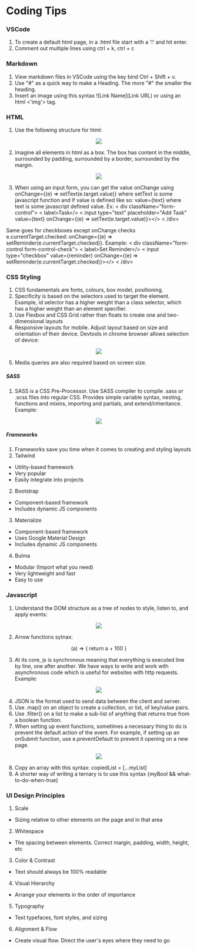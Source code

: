 # Coding Tips

### VSCode
1. To create a default html page, in a .html file start with a '!' and hit enter.
2. Comment out multiple lines using ctrl + k, ctrl + c

### Markdown
1. View markdown files in VSCode using the key bind Ctrl + Shift + v.
2. Use "#" as a quick way to make a Heading. The more "#" the smaller the heading.
3. Insert an image using this syntax ![Link Name](Link URL) or using an html <'img'> tag.

### HTML
1. Use the following structure for html:
<p align="center">
  <img src="images/html_structure.jpg" />
</p>

2. Imagine all elements in html as a box. The box has content in the middle, surrounded by padding, surrounded by a border, surrounded by the margin.
<p align="center">
  <img src="images/html_element_as_a_box.jpg" />
</p>

3. When using an input form, you can get the value onChange using onChange={(e) => setText(e.target.value)} where setText is some javascript function and if value is defined like so: value={text} where text is some javascript defined value. Ex:
< div className="form-control">
    < label>Task</>
    < input type="text" placeholder="Add Task" value={text} onChange={(e) => setText(e.target.value)}></>
< /div>

Same goes for checkboxes except onChange checks e.currentTarget.checked: onChange={(e) => setReminder(e.currentTarget.checked)}. Example:
< div className="form-control form-control-check">
    < label>Set Reminder</>
    < input type="checkbox" value={reminder} onChange={(e) => setReminder(e.currentTarget.checked)}></>
< /div>

### CSS Styling
1. CSS fundamentals are fonts, colours, box model, positioning.
2. Specificity is based on the selectors used to target the element. Example, id selector has a higher weight than a class selector, which has a higher weight than an element specifier.
3. Use Flexbox and CSS Grid rather than floats to create one and two-dimensional layouts
4. Responsive layouts for mobile. Adjust layout based on size and orientation of their device. Devtools in chrome browser allows selection of device:
<p align="center">
  <img src="images/chrome_device_selector_dev_tools.jpg" />
</p>

5. Media queries are also required based on screen size.

##### SASS
1. SASS is a CSS Pre-Processor. Use SASS compiler to compile .sass or .scss files into regular CSS. Provides simple variable syntax, nesting, functions and mixins, importing and partials, and extend/inheritance. Example:
<p align="center">
  <img src="images/sass_ex_1.jpg" />
</p>

##### Frameworks
1. Frameworks save you time when it comes to creating and styling layouts
2. Tailwind
  - Utility-based framework
  - Very popular
  - Easily integrate into projects
2. Bootstrap
  - Component-based framework
  - Includes dynamic JS components
3. Materialize
  - Component-based framework
  - Uses Google Material Design
  - Includes dynamic JS components
4. Bulma
  - Modular (Import what you need)
  - Very lightweight and fast
  - Easy to use
 

### Javascript
1. Understand the DOM structure as a tree of nodes to style, listen to, and apply events:
<p align="center">
  <img src="images/webpage_structure.jpg" />
</p>

2. Arrow functions sytnax:
<p align="center">
  (a) => { return a + 100 }
</p>

3. At its core, js is synchronous meaning that everything is executed line by line, one after another. We have ways to write and work with asynchronous code which is useful for websites with http requests. Example:
<p align="center">
  <img src="images/js_fetch_request.jpg" />
</p>

4. JSON is the format used to send data between the client and server.
5. Use .map() on an object to create a collection, or list, of key/value pairs.
6. Use .filter() on a list to make a sub-list of anything that returns true from a boolean function.
7. When setting up event functions, sometimes a necessary thing to do is prevent the default action of the event. For example, if setting up an onSubmit function, use e.preventDefault to prevent it opening on a new page.
<p align="center">
  <img src="images/preventDefault.jpg" />
</p>

8. Copy an array with this syntax: copiedList = [...myList]
9. A shorter way of writing a ternary is to use this syntax {myBool && what-to-do-when-true} 

### UI Design Principles
1. Scale
  - Sizing relative to other elements on the page and in that area
2. Whitespace
  - The spacing between elements. Correct margin, padding, width, height, etc
3. Color & Contrast
  - Text should always be 100% readable
4. Visual Hierarchy
  - Arrange your elements in the order of importance
5. Typography
  - Text typefaces, font styles, and sizing
6. Alignment & Flow
  - Create visual flow. Direct the user's eyes where they need to go

